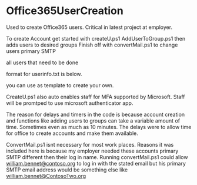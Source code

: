 # Office365UserCreation
Used to create Office365 users. Critical in latest project at employer. 


To create Account get started with createU.ps1
AddUserToGroup.ps1 then adds users to desired groups
Finish off with convertMail.ps1 to change users primary SMTP

all users that need to be done

format for userinfo.txt is below.

you can use as template to create your own.


CreateU.ps1 also auto enables staff for MFA supported by Microsoft. Staff will be promtped to use 
microsoft authenticator app.


The reason for delays and timers in the code is because account creation and functions
like adding users to groups can take a variable amount of time. Sometimes even as much as 10 minutes. 
The delays were to allow time for office to create accounts and make them available.


ConvertMail.ps1 isnt necessary for most work places. Reasons it was included here is because
my employer needed these accounts primary SMTP different then their log in name.
Running convertMail.ps1 could allow william.bennet@contoso.org to log in with the stated email but 
his primary SMTP email address would be something else like william.bennet@ContosoTwo.org
